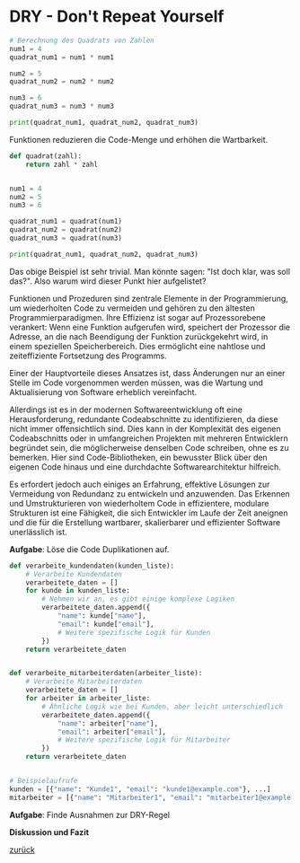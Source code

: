 # DRY - Don't Repeat Yourself

```python
# Berechnung des Quadrats von Zahlen
num1 = 4
quadrat_num1 = num1 * num1

num2 = 5
quadrat_num2 = num2 * num2

num3 = 6
quadrat_num3 = num3 * num3

print(quadrat_num1, quadrat_num2, quadrat_num3)
```

Funktionen reduzieren die Code-Menge und erhöhen die Wartbarkeit.

```python
def quadrat(zahl):
    return zahl * zahl


num1 = 4
num2 = 5
num3 = 6

quadrat_num1 = quadrat(num1)
quadrat_num2 = quadrat(num2)
quadrat_num3 = quadrat(num3)

print(quadrat_num1, quadrat_num2, quadrat_num3)
```

Das obige Beispiel ist sehr trivial. Man könnte sagen: "Ist doch klar, was soll das?". Also warum wird dieser
Punkt hier aufgelistet?

Funktionen und Prozeduren sind zentrale Elemente in der Programmierung, um wiederholten Code zu vermeiden und gehören zu
den ältesten Programmierparadigmen. Ihre Effizienz ist sogar auf Prozessorebene verankert: Wenn eine Funktion aufgerufen
wird, speichert der Prozessor die Adresse, an die nach Beendigung der Funktion zurückgekehrt wird, in einem speziellen
Speicherbereich. Dies ermöglicht eine nahtlose und zeiteffiziente Fortsetzung des Programms.

Einer der Hauptvorteile dieses Ansatzes ist, dass Änderungen nur an einer Stelle im Code vorgenommen werden müssen, was
die Wartung und Aktualisierung von Software erheblich vereinfacht.

Allerdings ist es in der modernen Softwareentwicklung oft eine Herausforderung, redundante Codeabschnitte zu
identifizieren, da diese nicht immer offensichtlich sind. Dies kann in der Komplexität des eigenen Codeabschnitts oder
in umfangreichen Projekten mit mehreren Entwicklern begründet sein, die möglicherweise denselben Code schreiben, ohne es
zu bemerken. Hier sind Code-Bibliotheken, ein bewusster Blick über den eigenen Code hinaus und eine durchdachte
Softwarearchitektur hilfreich.

Es erfordert jedoch auch einiges an Erfahrung, effektive Lösungen zur Vermeidung von Redundanz zu entwickeln und
anzuwenden. Das Erkennen und Umstrukturieren von wiederholtem Code in effizientere, modulare Strukturen ist eine
Fähigkeit, die sich Entwickler im Laufe der Zeit aneignen und die für die Erstellung wartbarer, skalierbarer und
effizienter Software unerlässlich ist.

**Aufgabe**: Löse die Code Duplikationen auf.

```python
def verarbeite_kundendaten(kunden_liste):
    # Verarbeite Kundendaten
    verarbeitete_daten = []
    for kunde in kunden_liste:
        # Nehmen wir an, es gibt einige komplexe Logiken
        verarbeitete_daten.append({
            "name": kunde["name"],
            "email": kunde["email"],
            # Weitere spezifische Logik für Kunden
        })
    return verarbeitete_daten


def verarbeite_mitarbeiterdaten(arbeiter_liste):
    # Verarbeite Mitarbeiterdaten
    verarbeitete_daten = []
    for arbeiter in arbeiter_liste:
        # Ähnliche Logik wie bei Kunden, aber leicht unterschiedlich
        verarbeitete_daten.append({
            "name": arbeiter["name"],
            "email": arbeiter["email"],
            # Weitere spezifische Logik für Mitarbeiter
        })
    return verarbeitete_daten


# Beispielaufrufe
kunden = [{"name": "Kunde1", "email": "kunde1@example.com"}, ...]
mitarbeiter = [{"name": "Mitarbeiter1", "email": "mitarbeiter1@example.com"}, ...]
```

**Aufgabe**: Finde Ausnahmen zur DRY-Regel

**Diskussion und Fazit**

[zurück](../TheGoodPractices)

